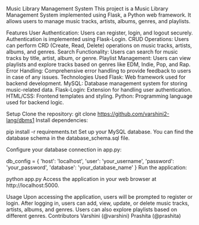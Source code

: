 Music Library Management System
This project is a Music Library Management System implemented using Flask, a Python web framework. It allows users to manage music tracks, artists, albums, genres, and playlists.

Features
User Authentication: Users can register, login, and logout securely. Authentication is implemented using Flask-Login.
CRUD Operations: Users can perform CRD (Create, Read, Delete) operations on music tracks, artists, albums, and genres.
Search Functionality: Users can search for music tracks by title, artist, album, or genre.
Playlist Management: Users can view playlists and explore tracks based on genres like EDM, Indie, Pop, and Rap.
Error Handling: Comprehensive error handling to provide feedback to users in case of any issues.
Technologies Used
Flask: Web framework used for backend development.
MySQL: Database management system for storing music-related data.
Flask-Login: Extension for handling user authentication.
HTML/CSS: Frontend templates and styling.
Python: Programming language used for backend logic.


Setup
Clone the repository:
git clone https://github.com/varshini2-lang/dbms1
Install dependencies:

pip install -r requirements.txt
Set up your MySQL database. You can find the database schema in the database_schema.sql file.

Configure your database connection in app.py:


db_config = {
    'host': 'localhost',
    'user': 'your_username',
    'password': 'your_password',
    'database': 'your_database_name'
}
Run the application:


python app.py
Access the application in your web browser at http://localhost:5000.

Usage
Upon accessing the application, users will be prompted to register or login.
After logging in, users can add, view, update, or delete music tracks, artists, albums, and genres.
Users can also explore playlists based on different genres.
Contributors
Varshini (@varshini)
Prashita (@prashita)
 
